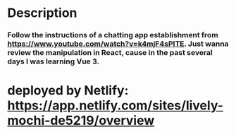 # Description
### Follow the instructions of a chatting app establishment from https://www.youtube.com/watch?v=k4mjF4sPITE. Just wanna review the manipulation in React, cause in the past several days I was learning Vue 3.

# deployed by Netlify: https://app.netlify.com/sites/lively-mochi-de5219/overview
